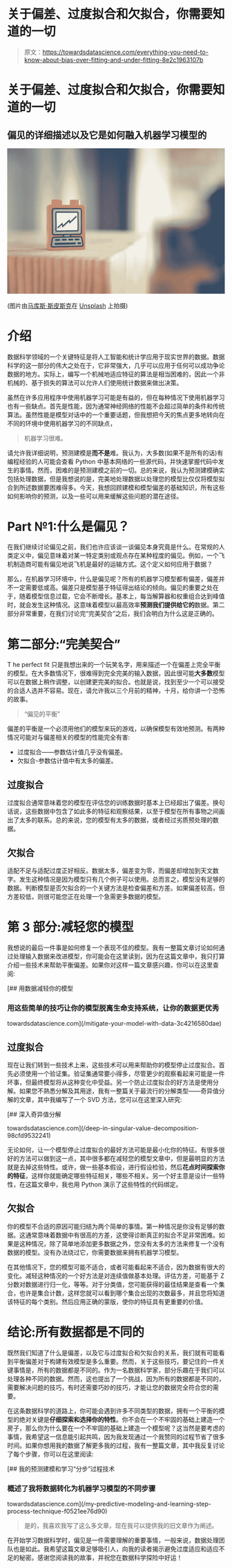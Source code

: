 # 关于偏差、过度拟合和欠拟合，你需要知道的一切

> 原文：<https://towardsdatascience.com/everything-you-need-to-know-about-bias-over-fitting-and-under-fitting-8e2c1963107b>

# 关于偏差、过度拟合和欠拟合，你需要知道的一切

## 偏见的详细描述以及它是如何融入机器学习模型的

![](img/b8bd445b8f89a56f498a0f807ca9b128.png)

(图片由[马库斯·斯皮斯克](https://unsplash.com/photos/8CWoXxaqGrs)在 [Unsplash](http://unsplash.com) 上拍摄)

# 介绍

数据科学领域的一个关键特征是将人工智能和统计学应用于现实世界的数据。数据科学的这一部分的伟大之处在于，它非常强大，几乎可以应用于任何可以成功争论数据的地方。实际上，编写一个机械地适应特征的算法是相当困难的，因此一个非机械的、基于损失的算法可以允许人们使用统计数据来做出决策。

虽然在许多应用程序中使用机器学习可能是有益的，但在每种情况下使用机器学习也有一些缺点。首先是性能，因为通常神经网络的性能不会超过简单的条件和传统算法。虽然性能是模型对话中的一个重要话题，但我想把今天的焦点更多地转向在不同的环境中使用机器学习的不同缺点，

> 机器学习很难。

请允许我详细说明，预测建模是**而不是**难。我认为，大多数(如果不是所有的话)有编程经验的人可能会查看 Python 中基本网络的一些源代码，并快速掌握代码中发生的事情。然而，困难的是预测建模之前的一切。总的来说，我认为预测建模确实包括处理数据，但是我想说的是，完美地处理数据以处理您的模型比仅仅将模型拟合到所述数据要困难得多。今天，我想回顾建模和模型偏差的基础知识，所有这些如何影响你的预测，以及一些可以用来缓解这些问题的潜在途径。

# Part №1:什么是偏见？

在我们继续讨论偏见之前，我们也许应该谈一谈偏见本身究竟是什么。在常规的人类定义中，偏见意味着对某一特定类别或观点存在某种程度的偏见。例如，一个飞机制造商可能有偏见地说飞机是最好的运输方式。这个定义如何应用于数据？

那么，在机器学习环境中，什么是偏见呢？所有的机器学习模型都有偏差，偏差并不一定需要低或高。偏差只是模型基于特征得出结论的倾向。偏见的重要之处在于，随着模型信息过载，它会不断增长。基本上，每当解算器和权重组合达到峰值时，就会发生这种情况。这意味着模型以最高效率**预测我们提供给它的**数据。第二部分非常重要，在我们讨论完“完美契合”之后，我们会明白为什么这是正确的。

# 第二部分:“完美契合”

T he perfect fit 只是我想出来的一个玩笑名字，用来描述一个在偏差上完全平衡的模型。在大多数情况下，很难得到完全完美的输入数据，因此很可能**大多数**模型可以在数据上稍作调整，以创建更完美的拟合。也就是说，找到至少一个可以接受的合适人选并不容易。现在，请允许我以三个月前的精神，十月，给你讲一个恐怖的故事。

> “偏见的平衡”

偏差的平衡是一个必须用他们的模型来玩的游戏，以确保模型有效地预测。有两种情况可能对与偏差相关的模型的性能完全有害:

*   过度拟合——参数估计值几乎没有偏差。
*   欠拟合-参数估计值中有太多的偏差。

## 过度拟合

过度拟合通常意味着您的模型在评估您的训练数据时基本上已经超出了偏差。换句话说，这些数据中包含了如此多的特征和观察结果，以至于模型在所有事物之间画出了太多的联系。总的来说，您的模型有太多的数据，或者经过劣质预处理的数据。

## 欠拟合

适配不足与适配过度正好相反。数据太多，偏差变为零，而偏差却增加到天文数字。发生这种情况是因为模型只有几个例子可以使用。总而言之，模型没有足够的数据。判断模型是否欠拟合的一个关键方法是检查偏差和方差。如果偏差较高，但方差较低，则很可能您正在处理一个急需更多数据的模型。

# 第 3 部分:减轻您的模型

我想说的最后一件事是如何修复一个表现不佳的模型。我有一整篇文章讨论如何通过处理输入数据来改进模型，你可能会在这里读到，因为在这篇文章中，我只打算介绍一些技术来帮助平衡偏差。如果你对这样一篇文章感兴趣，你可以在这里查阅:

[](/mitigate-your-model-with-data-3c4216580dae) [## 用数据减轻你的模型

### 用这些简单的技巧让你的模型脱离生命支持系统，让你的数据更优秀

towardsdatascience.com](/mitigate-your-model-with-data-3c4216580dae) 

## 过度拟合

现在让我们转到一些技术上来，这些技术可以用来帮助你的模型停止过度拟合。首先必须使用一个验证集。验证集通常要小得多，尽管更少的观察看起来可能是一件坏事，但最终模型将从这种变化中受益。另一个防止过度拟合的好方法是使用分解。如果您不熟悉分解及其用途，我有一整篇关于最流行的分解类型——奇异值分解的文章，其中我编写了一个 SVD 方法，您可以在这里深入研究:

[](/deep-in-singular-value-decomposition-98cfd9532241) [## 深入奇异值分解

towardsdatascience.com](/deep-in-singular-value-decomposition-98cfd9532241) 

无论如何，让一个模型停止过度拟合的最好方法可能是最小化你的特征。有很多很好的方法可以做到这一点，其中很多都在减轻您的模型文章中，但是最明显的方法就是去掉这些特性。或许，做一些基本假设，进行假设检验，然后**花点时间探索你的特征**，这样你就能确定哪些特征相关，哪些不相关。另一个好主意是设计一些特性，在这篇文章中，我也用 Python 演示了这些特性的代码绑定。

## 欠拟合

你的模型不合适的原因可能归结为两个简单的事情。第一种情况是你没有足够的数据。这通常意味着数据中有很高的方差，这使得诊断真正的拟合不足非常困难。如果是这种情况，除了简单地添加更多数据之外，您没有太多的方法来修复一个没有数据的模型。没有办法绕过它，你需要数据来拥有机器学习模型。

在其他情况下，您的模型可能不适合，或者可能看起来不适合，因为数据有很大的变化。减轻这种情况的一个好方法是对连续值做基本处理。评估方差，可能基于 Z 分数对数据进行归一化，等等。对于分类值，您可能获得的最佳结果是查看一个集合，也许是集合计数，这样您就可以看到哪个集合出现的次数最多，并且您将知道该特征的每个类别。然后应用正确的蒙版，使你的特征具有更重要的价值。

# 结论:所有数据都是不同的

既然我们知道了什么是偏差，以及它与过度拟合和欠拟合的关系，我们就有可能看到平衡偏差对于构建有效模型是多么重要。然而，关于这些技巧，要记住的一件关键事情是，所有的数据都是不同的。作为一名数据科学家，部分乐趣在于我们可以处理各种不同的数据。然而，这也提出了一个挑战，因为所有的数据都是不同的，需要解决问题的技巧，有时还需要巧妙的技巧，才能让您的数据完全符合您的需要。

在这条数据科学的道路上，你可能会遇到许多不同类型的数据，拥有一个平衡的模型的绝对关键是**仔细探索和选择你的特性**。你不会在一个不牢固的基础上建造一个房子，那么你为什么要在一个不牢固的基础上建造一个模型呢？这当然是要考虑的事情，我希望这一信息能引起共鸣，因为我发现通过一个我赞同的过程节省了很多时间。如果你想用我的数据了解更多我的过程，我有一整篇文章，其中我反复讨论了每个步骤，你可以在这里阅读:

[](/my-predictive-modeling-and-learning-step-process-technique-f0521ee76d90) [## 我的预测建模和学习“分步”过程技术

### 概述了我将数据转化为机器学习模型的不同步骤

towardsdatascience.com](/my-predictive-modeling-and-learning-step-process-technique-f0521ee76d90) 

> 是的，我喜欢我写了这么多文章，现在我可以提供我的旧文章作为阐述。

在开始学习数据科学时，偏见是一件需要理解的重要事情，一般来说，数据处理团队也是如此。我希望这篇文章足够吸引人，向我的读者揭示避免过度适应和适应不足的秘密。感谢您阅读我的故事，并祝您在数据科学探险中好运！